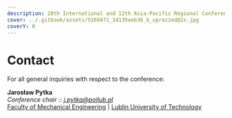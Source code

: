 ```yaml
---
description: 20th International and 12th Asia-Pacific Regional Conference of the ISTVS
cover: ../.gitbook/assets/5169471_14135eeb36_b_uprezzed@2x.jpg
coverY: 0
---
```


# Contact

For all general inquiries with respect to the conference:

**Jarosław Pytka**\
_Conference chair ::_ [_j.pytka@pollub.pl_](http://127.0.0.1:5000/u/Y7xwdPW2r8ZYEZKUpv5OlbDLxj02)\
[Faculty of Mechanical Engineering](https://wm.pollub.pl/) | [Lublin University of Technology](https://pollub.pl/)&#x20;
